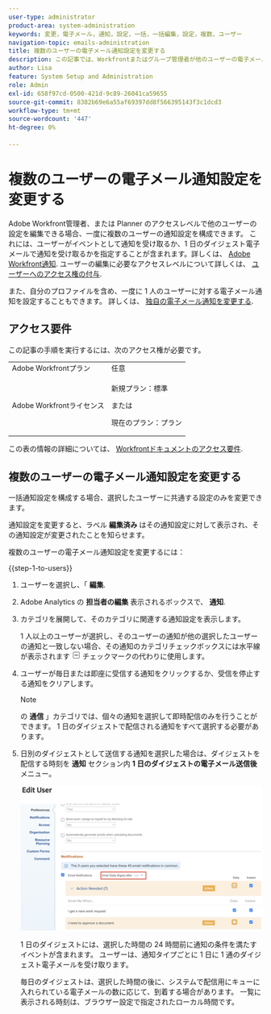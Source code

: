 ```yaml
---
user-type: administrator
product-area: system-administration
keywords: 変更，電子メール，通知，設定，一括，一括編集，設定，複数，ユーザー
navigation-topic: emails-administration
title: 複数のユーザーの電子メール通知設定を変更する
description: この記事では、Workfrontまたはグループ管理者が他のユーザーの電子メール通知を更新する方法について説明します。
author: Lisa
feature: System Setup and Administration
role: Admin
exl-id: 658f97cd-0500-421d-9c89-26041ca59655
source-git-commit: 8382b69e6a55af69397dd8f566395143f3c1dcd3
workflow-type: tm+mt
source-wordcount: '447'
ht-degree: 0%

---
```


# 複数のユーザーの電子メール通知設定を変更する

<!-- Audited: 12/2023 -->

Adobe Workfront管理者、または Planner のアクセスレベルで他のユーザーの設定を編集できる場合、一度に複数のユーザーの通知設定を構成できます。 これには、ユーザーがイベントとして通知を受け取るか、1 日のダイジェスト電子メールで通知を受け取るかを指定することが含まれます。詳しくは、 [Adobe Workfront通知](../../../workfront-basics/using-notifications/wf-notifications.md). ユーザーの編集に必要なアクセスレベルについて詳しくは、 [ユーザーへのアクセス権の付与](../../../administration-and-setup/add-users/configure-and-grant-access/grant-access-other-users.md).

また、自分のプロファイルを含め、一度に 1 人のユーザーに対する電子メール通知を設定することもできます。 詳しくは、 [独自の電子メール通知を変更する](../../../workfront-basics/using-notifications/activate-or-deactivate-your-own-event-notifications.md).


## アクセス要件

この記事の手順を実行するには、次のアクセス権が必要です。

<table style="table-layout:auto"> 
 <col> 
 <col> 
 <tbody> 
  <tr> 
   <td role="rowheader">Adobe Workfrontプラン</td> 
   <td>任意</td> 
  </tr> 
  <tr> 
   <td role="rowheader">Adobe Workfrontライセンス</td> 
   <td> <p>新規プラン：標準 </p>
 <p>または</p> 
<p>現在のプラン：プラン </p> 
</td> 
  </tr> 
 </tbody> 
</table>

この表の情報の詳細については、 [Workfrontドキュメントのアクセス要件](/help/quicksilver/administration-and-setup/add-users/access-levels-and-object-permissions/access-level-requirements-in-documentation.md).

## 複数のユーザーの電子メール通知設定を変更する

一括通知設定を構成する場合、選択したユーザーに共通する設定のみを変更できます。

通知設定を変更すると、ラベル **編集済み** はその通知設定に対して表示され、その通知設定が変更されたことを知らせます。

複数のユーザーの電子メール通知設定を変更するには：

{{step-1-to-users}}

1. ユーザーを選択し、「 **編集**.
1. Adobe Analytics の **担当者の編集** 表示されるボックスで、 **通知**.

1. カテゴリを展開して、そのカテゴリに関連する通知設定を表示します。

   1 人以上のユーザーが選択し、そのユーザーの通知が他の選択したユーザーの通知と一致しない場合、その通知のカテゴリチェックボックスには水平線が表示されます ![](assets/straight-line-instead-of-checkmark.jpg) チェックマークの代わりに使用します。


1. ユーザーが毎日または即座に受信する通知をクリックするか、受信を停止する通知をクリアします。

   >[!NOTE]
   >
   >   の **通信** 」カテゴリでは、個々の通知を選択して即時配信のみを行うことができます。 1 日のダイジェストで配信される通知をすべて選択する必要があります。


1. 日別のダイジェストとして送信する通知を選択した場合は、ダイジェストを配信する時刻を **通知** セクション内 **1 日のダイジェストの電子メール送信後** メニュー。

   ![](assets/daily-digest-time.png)

   1 日のダイジェストには、選択した時間の 24 時間前に通知の条件を満たすイベントが含まれます。 ユーザーは、通知タイプごとに 1 日に 1 通のダイジェスト電子メールを受け取ります。

   毎日のダイジェストは、選択した時間の後に、システムで配信用にキューに入れられている電子メールの数に応じて、到着する場合があります。 一覧に表示される時刻は、ブラウザー設定で指定されたローカル時間です。
